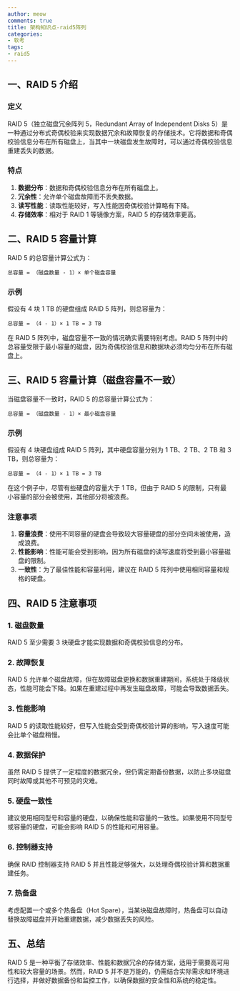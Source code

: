 ```yaml
---
author: meow
comments: true
title: 架构知识点-raid5阵列
categories:
- 软考
tags:
- raid5
---
```


## 一、RAID 5 介绍

### 定义

RAID 5（独立磁盘冗余阵列 5，Redundant Array of Independent Disks 5）是一种通过分布式奇偶校验来实现数据冗余和故障恢复的存储技术。它将数据和奇偶校验信息分布在所有磁盘上，当其中一块磁盘发生故障时，可以通过奇偶校验信息重建丢失的数据。

### 特点

1. **数据分布**：数据和奇偶校验信息分布在所有磁盘上。
2. **冗余性**：允许单个磁盘故障而不丢失数据。
3. **读写性能**：读取性能较好，写入性能因奇偶校验计算略有下降。
4. **存储效率**：相对于 RAID 1 等镜像方案，RAID 5 的存储效率更高。

## 二、RAID 5 容量计算

RAID 5 的总容量计算公式为：

```
总容量 = （磁盘数量 - 1）× 单个磁盘容量
```

### 示例

假设有 4 块 1 TB 的硬盘组成 RAID 5 阵列，则总容量为：

```
总容量 = （4 - 1）× 1 TB = 3 TB
```

在 RAID 5 阵列中，磁盘容量不一致的情况确实需要特别考虑。RAID 5 阵列中的总容量受限于最小容量的磁盘，因为奇偶校验信息和数据块必须均匀分布在所有磁盘上。

## 三、RAID 5 容量计算（磁盘容量不一致）

当磁盘容量不一致时，RAID 5 的总容量计算公式为：

```
总容量 = （磁盘数量 - 1）× 最小磁盘容量

```

### 示例

假设有 4 块硬盘组成 RAID 5 阵列，其中硬盘容量分别为 1 TB、2 TB、2 TB 和 3 TB，则总容量为：

```
总容量 = （4 - 1）× 1 TB = 3 TB
```

在这个例子中，尽管有些硬盘的容量大于 1 TB，但由于 RAID 5 的限制，只有最小容量的部分会被使用，其他部分将被浪费。

### 注意事项

1. **容量浪费**：使用不同容量的硬盘会导致较大容量硬盘的部分空间未被使用，造成浪费。
2. **性能影响**：性能可能会受到影响，因为所有磁盘的读写速度将受到最小容量磁盘的限制。
3. **一致性**：为了最佳性能和容量利用，建议在 RAID 5 阵列中使用相同容量和规格的硬盘。

## 四、RAID 5 注意事项

### 1. 磁盘数量

RAID 5 至少需要 3 块硬盘才能实现数据和奇偶校验信息的分布。

### 2. 故障恢复

RAID 5 允许单个磁盘故障，但在故障磁盘更换和数据重建期间，系统处于降级状态，性能可能会下降。如果在重建过程中再发生磁盘故障，可能会导致数据丢失。

### 3. 性能影响

RAID 5 的读取性能较好，但写入性能会受到奇偶校验计算的影响，写入速度可能会比单个磁盘稍慢。

### 4. 数据保护

虽然 RAID 5 提供了一定程度的数据冗余，但仍需定期备份数据，以防止多块磁盘同时故障或其他不可预见的灾难。

### 5. 硬盘一致性

建议使用相同型号和容量的硬盘，以确保性能和容量的一致性。如果使用不同型号或容量的硬盘，可能会影响 RAID 5 的性能和可用容量。

### 6. 控制器支持

确保 RAID 控制器支持 RAID 5 并且性能足够强大，以处理奇偶校验计算和数据重建任务。

### 7. 热备盘

考虑配置一个或多个热备盘（Hot Spare），当某块磁盘故障时，热备盘可以自动替换故障磁盘并开始重建数据，减少数据丢失的风险。

## 五、总结

RAID 5 是一种平衡了存储效率、性能和数据冗余的存储方案，适用于需要高可用性和较大容量的场景。然而，RAID 5 并不是万能的，仍需结合实际需求和环境进行选择，并做好数据备份和监控工作，以确保数据的安全性和系统的稳定性。
